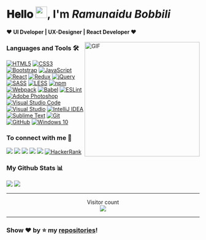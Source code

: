 # 𝐇𝐞𝐥𝐥𝐨 <img width="30px" src="https://media.tenor.com/images/3b388fe03da271d2674faf85eb7c3fcd/tenor.gif" />, I'm *Ramunaidu Bobbili*

#### ❤️ UI Dveloper | UX-Designer | React Developer ❤️

<img align="right" alt="GIF" height="300px" src="https://media.giphy.com/media/jRf5fsn8G6YaogAWxn/giphy.gif" />

### Languages and Tools 🛠 

[<img alt="HTML5" src="https://img.shields.io/badge/html5-%23E34F26.svg?&style=for-the-badge&logo=html5&logoColor=white"/>]()
[<img alt="CSS3" src="https://img.shields.io/badge/css3-%231572B6.svg?&style=for-the-badge&logo=css3&logoColor=white"/>]()
[<img alt="Bootstrap" src="https://img.shields.io/badge/bootstrap-%23563D7C.svg?&style=for-the-badge&logo=bootstrap&logoColor=white"/>]()
[<img alt="JavaScript" src="https://img.shields.io/badge/javascript-%23323330.svg?&style=for-the-badge&logo=javascript&logoColor=%23F7DF1E"/>]()
[<img alt="React" src="https://img.shields.io/badge/react-%2320232a.svg?&style=for-the-badge&logo=react&logoColor=%2361DAFB"/>]()
[<img alt="Redux" src="https://img.shields.io/badge/redux-%23593d88.svg?&style=for-the-badge&logo=redux&logoColor=white"/>]()
[<img alt="jQuery" src="https://img.shields.io/badge/jquery-%230769AD.svg?&style=for-the-badge&logo=jquery&logoColor=white"/>]()
[<img alt="SASS" src="https://img.shields.io/badge/SASS-hotpink.svg?&style=for-the-badge&logo=SASS&logoColor=white"/>]()
[<img alt="LESS" src="https://img.shields.io/badge/less-254c7d.svg?&style=for-the-badge&logo=LESS&logoColor=white"/>]()
[<img alt="npm" src="https://img.shields.io/badge/npm-CB3837.svg?&style=for-the-badge&logo=npm&logoColor=white"/>]()
[<img alt="Webpack" src="https://img.shields.io/badge/webpack-%238DD6F9.svg?&style=for-the-badge&logo=webpack&logoColor=black" />]()
[<img alt="Babel" src="https://img.shields.io/badge/Babel-F9DC3e?style=for-the-badge&logo=babel&logoColor=black" />]()
[<img alt="ESLint" src="https://img.shields.io/badge/ESLint-4B3263?style=for-the-badge&logo=eslint&logoColor=white" />]()
[<img alt="Adobe Photoshop" src="https://img.shields.io/badge/adobe_photoshop-%2331A8FF.svg?&style=for-the-badge&logo=adobephotoshop&logoColor=white"/>]()
[<img alt="Visual Studio Code" src="https://img.shields.io/badge/VS_Code-0078d7.svg?&style=for-the-badge&logo=visual-studio-code&logoColor=white"/>]()
[<img alt="Visual Studio" src="https://img.shields.io/badge/visual_studio-5C2D91.svg?&style=for-the-badge&logo=visual-studio&logoColor=white"/>]()
[<img alt="IntelliJ IDEA" src="https://img.shields.io/badge/IntelliJ_IDEA-000000.svg?&style=for-the-badge&logo=intellij-idea&logoColor=white"/>]()
[<img alt="Sublime Text" src="https://img.shields.io/badge/sublime_text-%23575757.svg?&style=for-the-badge&logo=sublime-text&logoColor=important"/>]()
[<img alt="Git" src="https://img.shields.io/badge/git-%23F05033.svg?&style=for-the-badge&logo=git&logoColor=white"/>]()
[<img alt="GitHub" src="https://img.shields.io/badge/github-%23121011.svg?&style=for-the-badge&logo=github&logoColor=white"/>]()
[<img alt="Windows 10" src="https://img.shields.io/badge/Windows-0078D6?style=for-the-badge&logo=windows&logoColor=white" />]()

### To connect with me 🤝

[<img src ="https://img.shields.io/badge/portfolio-%23.svg?&style=for-the-badge&logo=&logoColor=white%22">](https://ramunaidubobbili.github.io/)
[<img src="https://img.shields.io/badge/twitter-%231DA1F2.svg?&style=for-the-badge&logo=twitter&logoColor=white" />](https://twitter.com/imRamnaidu) 
[<img src="https://img.shields.io/badge/linkedin-%230077B5.svg?&style=for-the-badge&logo=linkedin&logoColor=white" />](https://www.linkedin.com/in/ramnaidu-bobbili-60314764/)
[<img src = "https://img.shields.io/badge/instagram-%23E4405F.svg?&style=for-the-badge&logo=instagram&logoColor=white">](https://www.instagram.com/ramnaidu_bobbili/)
[<img src="https://img.shields.io/badge/facebook-%231877F2.svg?&style=for-the-badge&logo=facebook&logoColor=white" />](https://www.facebook.com/ramnaidubobbili)
[<img alt="HackerRank" src="https://img.shields.io/badge/-Hackerrank-2EC866?style=for-the-badge&logo=HackerRank&logoColor=white"/>](https://www.hackerrank.com/ramnaidu_bobbili)


### My Github Stats 📊

<p align = "left">
  <img src = "https://github-readme-stats.vercel.app/api?username=ramunaidubobbili&show_icons=true&count_private=true&theme=vue&hide=issues&line_height=32">
  <img src = "https://github-readme-streak-stats.herokuapp.com/?user=ramunaidubobbili&">
</p>

------

<p align="center"> 
  Visitor count<br>
  <img src="https://profile-counter.glitch.me/ramunaidubobbili/count.svg" />
</p>

------

### Show ❤️ by ⭐️ my [repositories](https://github.com/ramunaidubobbili?tab=repositories)!


<!---
ramunaidubobbili/ramunaidubobbili is a ✨ special ✨ repository because its `README.md` (this file) appears on your GitHub profile.
You can click the Preview link to take a look at your changes.
--->
